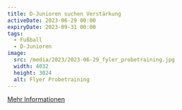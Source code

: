 ```yaml
---
title: D-Junioren suchen Verstärkung
activeDate: 2023-06-29 00:00
expiryDate: 2023-09-31 00:00
tags:
  - Fußball
  - D-Junioren
image: 
  src: /media/2023/2023-06-29_fyler_probetraining.jpg
  width: 4032
  height: 3024
  alt: Flyer Probetraining
---
```


[Mehr Informationen](/news/d-junioren-suchen-verstaerkung)